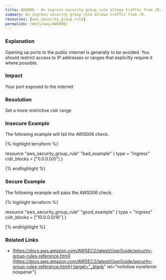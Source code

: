 ```yaml
---
title: AWS006 - An ingress security group rule allows traffic from /0.
summary: An ingress security group rule allows traffic from /0. 
resources: [aws_security_group_rule] 
permalink: /docs/aws/AWS006/
---
```

### Explanation


Opening up ports to the public internet is generally to be avoided. You should restrict access to IP addresses or ranges that explicitly require it where possible.


### Impact
Your port exposed to the internet

### Resolution
Set a more restrictive cidr range



### Insecure Example

The following example will fail the AWS006 check.

{% highlight terraform %}

resource "aws_security_group_rule" "bad_example" {
	type = "ingress"
	cidr_blocks = ["0.0.0.0/0"]
}

{% endhighlight %}



### Secure Example

The following example will pass the AWS006 check.

{% highlight terraform %}

resource "aws_security_group_rule" "good_example" {
	type = "ingress"
	cidr_blocks = ["10.0.0.0/16"]
}

{% endhighlight %}



### Related Links


- [https://docs.aws.amazon.com/AWSEC2/latest/UserGuide/security-group-rules-reference.html](https://docs.aws.amazon.com/AWSEC2/latest/UserGuide/security-group-rules-reference.html){:target="_blank" rel="nofollow noreferrer noopener"}


